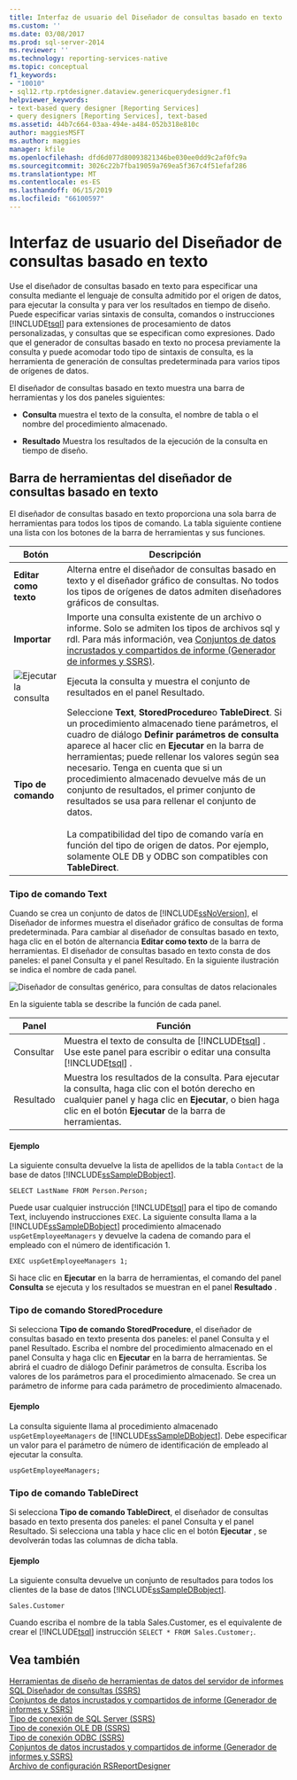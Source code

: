 ```yaml
---
title: Interfaz de usuario del Diseñador de consultas basado en texto | Microsoft Docs
ms.custom: ''
ms.date: 03/08/2017
ms.prod: sql-server-2014
ms.reviewer: ''
ms.technology: reporting-services-native
ms.topic: conceptual
f1_keywords:
- "10010"
- sql12.rtp.rptdesigner.dataview.genericquerydesigner.f1
helpviewer_keywords:
- text-based query designer [Reporting Services]
- query designers [Reporting Services], text-based
ms.assetid: 44b7c664-03aa-494e-a484-052b318e810c
author: maggiesMSFT
ms.author: maggies
manager: kfile
ms.openlocfilehash: dfd6d077d80093821346be030ee0dd9c2af0fc9a
ms.sourcegitcommit: 3026c22b7fba19059a769ea5f367c4f51efaf286
ms.translationtype: MT
ms.contentlocale: es-ES
ms.lasthandoff: 06/15/2019
ms.locfileid: "66100597"
---
```

# <a name="text-based-query-designer-user-interface"></a>Interfaz de usuario del Diseñador de consultas basado en texto
  Use el diseñador de consultas basado en texto para especificar una consulta mediante el lenguaje de consulta admitido por el origen de datos, para ejecutar la consulta y para ver los resultados en tiempo de diseño. Puede especificar varias sintaxis de consulta, comandos o instrucciones [!INCLUDE[tsql](../includes/tsql-md.md)] para extensiones de procesamiento de datos personalizadas, y consultas que se especifican como expresiones. Dado que el generador de consultas basado en texto no procesa previamente la consulta y puede acomodar todo tipo de sintaxis de consulta, es la herramienta de generación de consultas predeterminada para varios tipos de orígenes de datos.  
  
 El diseñador de consultas basado en texto muestra una barra de herramientas y los dos paneles siguientes:  
  
-   **Consulta** muestra el texto de la consulta, el nombre de tabla o el nombre del procedimiento almacenado.  
  
-   **Resultado** Muestra los resultados de la ejecución de la consulta en tiempo de diseño.  
  
## <a name="text-based-query-designer-toolbar"></a>Barra de herramientas del diseñador de consultas basado en texto  
 El diseñador de consultas basado en texto proporciona una sola barra de herramientas para todos los tipos de comando. La tabla siguiente contiene una lista con los botones de la barra de herramientas y sus funciones.  
  
|Botón|Descripción|  
|------------|-----------------|  
|**Editar como texto**|Alterna entre el diseñador de consultas basado en texto y el diseñador gráfico de consultas. No todos los tipos de orígenes de datos admiten diseñadores gráficos de consultas.|  
|**Importar**|Importe una consulta existente de un archivo o informe. Solo se admiten los tipos de archivos sql y rdl. Para más información, vea [Conjuntos de datos incrustados y compartidos de informe &#40;Generador de informes y SSRS&#41;](report-data/report-embedded-datasets-and-shared-datasets-report-builder-and-ssrs.md).|  
|![Ejecutar la consulta](../analysis-services/media/rsqdicon-run.gif "Ejecutar la consulta")|Ejecuta la consulta y muestra el conjunto de resultados en el panel Resultado.|  
|**Tipo de comando**|Seleccione **Text**, **StoredProcedure**o **TableDirect**. Si un procedimiento almacenado tiene parámetros, el cuadro de diálogo **Definir parámetros de consulta** aparece al hacer clic en **Ejecutar** en la barra de herramientas; puede rellenar los valores según sea necesario. Tenga en cuenta que si un procedimiento almacenado devuelve más de un conjunto de resultados, el primer conjunto de resultados se usa para rellenar el conjunto de datos.<br /><br /> La compatibilidad del tipo de comando varía en función del tipo de origen de datos. Por ejemplo, solamente OLE DB y ODBC son compatibles con **TableDirect**.|  
  
### <a name="command-type-text"></a>Tipo de comando Text  
 Cuando se crea un conjunto de datos de [!INCLUDE[ssNoVersion](../includes/ssnoversion-md.md)], el Diseñador de informes muestra el diseñador gráfico de consultas de forma predeterminada. Para cambiar al diseñador de consultas basado en texto, haga clic en el botón de alternancia **Editar como texto** de la barra de herramientas. El diseñador de consultas basado en texto consta de dos paneles: el panel Consulta y el panel Resultado. En la siguiente ilustración se indica el nombre de cada panel.  
  
 ![Diseñador de consultas genérico, para consultas de datos relacionales](../analysis-services/media/rsqd-dsaw-sql-generic.gif "Diseñador de consultas genérico, para consultas de datos relacionales")  
  
 En la siguiente tabla se describe la función de cada panel.  
  
|Panel|Función|  
|----------|--------------|  
|Consultar|Muestra el texto de consulta de [!INCLUDE[tsql](../includes/tsql-md.md)] . Use este panel para escribir o editar una consulta [!INCLUDE[tsql](../includes/tsql-md.md)] .|  
|Resultado|Muestra los resultados de la consulta. Para ejecutar la consulta, haga clic con el botón derecho en cualquier panel y haga clic en **Ejecutar**, o bien haga clic en el botón **Ejecutar** de la barra de herramientas.|  
  
#### <a name="example"></a>Ejemplo  
 La siguiente consulta devuelve la lista de apellidos de la tabla `Contact` de la base de datos [!INCLUDE[ssSampleDBobject](../includes/sssampledbobject-md.md)].  
  
```  
SELECT LastName FROM Person.Person;  
```  
  
 Puede usar cualquier instrucción [!INCLUDE[tsql](../includes/tsql-md.md)] para el tipo de comando Text, incluyendo instrucciones `EXEC`. La siguiente consulta llama a la [!INCLUDE[ssSampleDBobject](../includes/sssampledbobject-md.md)] procedimiento almacenado `uspGetEmployeeManagers` y devuelve la cadena de comando para el empleado con el número de identificación 1.  
  
```  
EXEC uspGetEmployeeManagers 1;  
```  
  
 Si hace clic en **Ejecutar** en la barra de herramientas, el comando del panel **Consulta** se ejecuta y los resultados se muestran en el panel **Resultado** .  
  
### <a name="command-type-storedprocedure"></a>Tipo de comando StoredProcedure  
 Si selecciona **Tipo de comando StoredProcedure**, el diseñador de consultas basado en texto presenta dos paneles: el panel Consulta y el panel Resultado. Escriba el nombre del procedimiento almacenado en el panel Consulta y haga clic en **Ejecutar** en la barra de herramientas. Se abrirá el cuadro de diálogo Definir parámetros de consulta. Escriba los valores de los parámetros para el procedimiento almacenado. Se crea un parámetro de informe para cada parámetro de procedimiento almacenado.  
  
#### <a name="example"></a>Ejemplo  
 La consulta siguiente llama al procedimiento almacenado `uspGetEmployeeManagers` de [!INCLUDE[ssSampleDBobject](../includes/sssampledbobject-md.md)]. Debe especificar un valor para el parámetro de número de identificación de empleado al ejecutar la consulta.  
  
```  
uspGetEmployeeManagers;  
```  
  
### <a name="command-type-tabledirect"></a>Tipo de comando TableDirect  
 Si selecciona **Tipo de comando TableDirect**, el diseñador de consultas basado en texto presenta dos paneles: el panel Consulta y el panel Resultado. Si selecciona una tabla y hace clic en el botón **Ejecutar** , se devolverán todas las columnas de dicha tabla.  
  
#### <a name="example"></a>Ejemplo  
 La siguiente consulta devuelve un conjunto de resultados para todos los clientes de la base de datos [!INCLUDE[ssSampleDBobject](../includes/sssampledbobject-md.md)].  
  
 `Sales.Customer`  
  
 Cuando escriba el nombre de la tabla Sales.Customer, es el equivalente de crear el [!INCLUDE[tsql](../includes/tsql-md.md)] instrucción `SELECT * FROM Sales.Customer;`.  
  
## <a name="see-also"></a>Vea también  
 [Herramientas de diseño de herramientas de datos del servidor de informes SQL Diseñador de consultas &#40;SSRS&#41;](report-data/query-design-tools-ssrs.md)   
 [Conjuntos de datos incrustados y compartidos de informe &#40;Generador de informes y SSRS&#41;](report-data/report-embedded-datasets-and-shared-datasets-report-builder-and-ssrs.md)   
 [Tipo de conexión de SQL Server &#40;SSRS&#41;](report-data/sql-server-connection-type-ssrs.md)   
 [Tipo de conexión OLE DB &#40;SSRS&#41;](report-data/ole-db-connection-type-ssrs.md)   
 [Tipo de conexión ODBC &#40;SSRS&#41;](report-data/odbc-connection-type-ssrs.md)   
 [Conjuntos de datos incrustados y compartidos de informe &#40;Generador de informes y SSRS&#41;](report-data/report-embedded-datasets-and-shared-datasets-report-builder-and-ssrs.md)   
 [Archivo de configuración RSReportDesigner](report-server/rsreportdesigner-configuration-file.md)  
  
  
